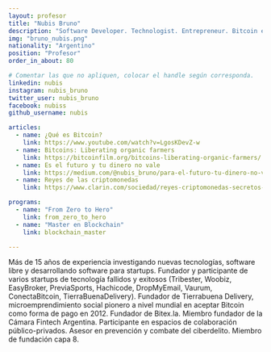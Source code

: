 ```yaml
---
layout: profesor
title: "Nubis Bruno"
description: "Software Developer. Technologist. Entrepreneur. Bitcoin early adopter and advocate."
img: "bruno_nubis.png"
nationality: "Argentino"
position: "Profesor"
order_in_about: 80

# Comentar las que no apliquen, colocar el handle según corresponda.
linkedin: nubis
instagram: nubis_bruno
twitter_user: nubis_bruno
facebook: nubiss
github_username: nubis

articles:
  - name: ¿Qué es Bitcoin?
    link: https://www.youtube.com/watch?v=LgosKDevZ-w
  - name: Bitcoins: Liberating organic farmers
    link: https://bitcoinfilm.org/bitcoins-liberating-organic-farmers/
  - name: Es el futuro y tu dinero no vale
    link: https://medium.com/@nubis_bruno/para-el-futuro-tu-dinero-no-vale-82fc493e7743
  - name: Reyes de las criptomonedas
    link: https://www.clarin.com/sociedad/reyes-criptomonedas-secretos-hacer-fortunas-nuevos-millonarios-argentina_0_6aOcPmhO.html

programs:
  - name: "From Zero to Hero"
    link: from_zero_to_hero
  - name: "Master en Blockchain"
    link: blockchain_master

---
```



Más de 15 años de experiencia investigando nuevas tecnologías, software libre y
desarrollando software para startups. Fundador y participante de varios
startups de tecnología fallidos y exitosos (Tribester, Woobiz, EasyBroker,
PreviaSports, Hachicode, DropMyEmail, Vaurum, ConectaBitcoin,
TierraBuenaDelivery). Fundador de Tierrabuena Delivery, microemprendimiento
social pionero a nivel mundial en aceptar Bitcoin como forma de pago en 2012.
Fundador de Bitex.la. Miembro fundador de la Cámara Fintech Argentina.
Participante en espacios de colaboración público-privados. Asesor en prevención
y combate del ciberdelito. Miembro de fundación capa 8.
